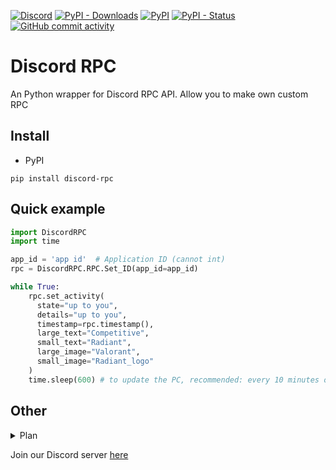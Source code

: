 [![Discord](https://img.shields.io/discord/887650006977347594?label=EterNomm&logo=discord)](https://discord.gg/qpT2AeYZRN)
[![PyPI - Downloads](https://img.shields.io/pypi/dm/discord-rpc?label=PyPI%20Downloads&logo=pypi)](https://pypi.org/project/discord-rpc)
[![PyPI](https://img.shields.io/pypi/v/discord-rpc?label=PyPI%20Version&logo=pypi)](https://pypi.org/project/discord-rpc)
[![PyPI - Status](https://img.shields.io/pypi/status/discord-rpc?label=Packages%20Status&logo=pypi)](https://pypi.org/project/discord-rpc)
[![GitHub commit activity](https://img.shields.io/github/commit-activity/y/LyQuid12/discord-rpc?label=Commit%20Activity&logo=github)](https://github.com/LyQuid12/discord-rpc)

# Discord RPC
An Python wrapper for Discord RPC API. Allow you to make own custom RPC

## Install
- PyPI
```
pip install discord-rpc
```

## Quick example
```py
import DiscordRPC
import time

app_id = 'app id'  # Application ID (cannot int)
rpc = DiscordRPC.RPC.Set_ID(app_id=app_id)

while True:
    rpc.set_activity(
      state="up to you", 
      details="up to you", 
      timestamp=rpc.timestamp(), 
      large_text="Competitive", 
      small_text="Radiant", 
      large_image="Valorant", 
      small_image="Radiant_logo"
    )
    time.sleep(600) # to update the PC, recommended: every 10 minutes or 600 seconds
```

## Other
<details>
    <summary>Plan</summary>
    <br>
    <ul>
        <li>RPC Button</li>
        <p>Added button feature to RPC</p>
    </ul>
</details>

Join our Discord server [here](https://discord.gg/qpT2AeYZRN)
